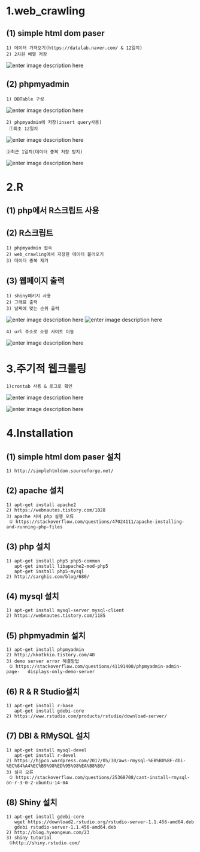 ﻿1.web_crawling
========================
 
 (1) simple html dom paser
-----------------------------
    1) 데이터 가져오기(https://datalab.naver.com/ & 12일치)
    2) 2차원 배열 저장
   ![enter image description here](https://lh3.googleusercontent.com/REhhEDIPI39nvh86OdLa80yAmFW6fq1r1DXYyqBTw4ir7BSMFlMX2QQmu1CX2KMqtOr76cgERn6C=s0 "webcrawling_output.png")
  
 (2) phpmyadmin
-----------------------------
    1) DBTable 구성
![enter image description here](https://lh3.googleusercontent.com/MdII4WaZbOgoNpG7nsm1y2Q0kMRFiM3gqAT1CvTQtF5k2Cc9VAnHADpYo4MtdvjWY0jaE3LYiwkN=s0 "DBTable.png")
		
    2) phpmyadmin에 저장(insert query사용)
     ①최초 12일치
   ![enter image description here](https://lh3.googleusercontent.com/Q3WghJE1HBElb-NwoZAZxpYdH3duk1keB4rrfB4omWtmebPBb7jtQRPtUlH5L20Z7vvkYlI1DioT=s0 "DBTable_save.png")
          
	②최근 1일치(데이터 중복 저장 방지)
   ![enter image description here](https://lh3.googleusercontent.com/v-7LhFc3gAjkZxinP0og8W7ahaI6AFvAnuz8QoW5Irf5kxd8H-gYcIh3bM09LkjPhYUCqJ5UAyd0=s0 "gplus9219611.png")
         

2.R
============
 
 (1) php에서 R스크립트 사용
---------------------------------------
 
 (2) R스크립트
---------------------------
    1) phpmyadmin 접속
    2) web_crawling에서 저장한 데이터 불러오기
    3) 데이터 중복 제거

 (3) 웹페이지 출력
-------------------------------
    1) shiny패키지 사용
    2) 그래프 출력
    3) 날짜에 맞는 순위 출력
   ![enter image description here](https://lh3.googleusercontent.com/j-HSC567TsDRQfhZRl5TeoR8Qp8Qp6N-pS-2UcuFt7rAKiZFkPNH4EnsN9UHX2R5zVPZzjWQorpJ=s0 "gplus2057848799.png")
   ![enter image description here](https://lh3.googleusercontent.com/uY3gro-0cUydRYZ9xJJBHpqyPFiXKmvACmYw6BwlIbT3yOYjCbGe2lISUfolQJ636yfD6gMKvxyV=s0 "gplus385939521.png")
    
    4) url 주소로 쇼핑 사이트 이동
  ![enter image description here](https://lh3.googleusercontent.com/q7khxEsaANOSDervklADkQmfTsR0OjLN0tB549asY5c9j670z_x4tCXjuLMp_QWEDeI5YJ7TK3Ry=s0 "gplus448712047.png")
 
3.주기적 웹크롤링
===============
    1)crontab 사용 & 로그로 확인
  ![enter image description here](https://lh3.googleusercontent.com/tMi1EqaawLLoKVJXB80NK5qI2VWDJ3hq6lw9SBE6fbzc5pHMwlnPNU4pMGf7SkmoJ7vRVvvaZJDh=s0 "gplus2057851888.png")
  
![enter image description here](https://lh3.googleusercontent.com/uQbY86JYzKEKB70uEIB9Z_4vkJvTvI_Uqa-qjO186At7Fko23QT5NjOQIxLPDPEdiRb_QTdbzbqb=s0 "gplus1756957686.png")

4.Installation
=============
 
 (1) simple html dom paser 설치
---------------------------
    1) http://simplehtmldom.sourceforge.net/
 
 (2) apache 설치
------------------------
    1) apt-get install apache2 
    2) https://webnautes.tistory.com/1028
    3) apache 서버 php 실행 오류
     ① https://stackoverflow.com/questions/47024111/apache-installing-and-running-php-files

 (3) php 설치
----------------
    1) apt-get install php5 php5-common
       apt-get install libapache2-mod-php5
       apt-get install php5-mysql
    2) http://sarghis.com/blog/680/
 
 (4) mysql 설치
--------------------
    1) apt-get install mysql-server mysql-client
    2) https://webnautes.tistory.com/1185

 (5) phpmyadmin 설치
--------------------
    1) apt-get install phpmyadmin
    2) http://kkotkkio.tistory.com/40
    3) demo server error 해결방법
     ① https://stackoverflow.com/questions/41191400/phpmyadmin-admin-page-   displays-only-demo-server
 
 (6) R & R Studio설치
--------------------
    1) apt-get install r-base
       apt-get install gdebi-core
    2) https://www.rstudio.com/products/rstudio/download-server/
 
 (7) DBI & RMySQL 설치
-------------------
    1) apt-get install mysql-devel
       apt-get install r-devel
    2) https://hjpco.wordpress.com/2017/05/30/aws-rmysql-%EB%B0%8F-dbi-%EC%84%A4%EC%B9%98%ED%95%98%EA%B8%B0/
    3) 설치 오류
     ① https://stackoverflow.com/questions/25368708/cant-install-rmysql-on-r-3-0-2-ubuntu-14-04

 (8) Shiny 설치
-----------------------------
    1) apt-get install gdebi-core
       wget https://download2.rstudio.org/rstudio-server-1.1.456-amd64.deb
       gdebi rstudio-server-1.1.456-amd64.deb
    2) http://blog.hyeongeun.com/23
    3) shiny tutorial
     ①http://shiny.rstudio.com/
